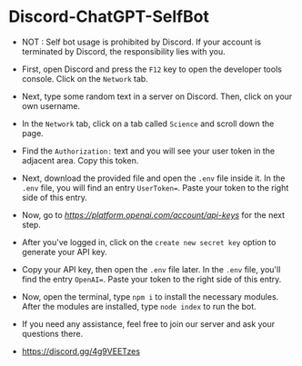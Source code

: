 # Discord-ChatGPT-SelfBot
- NOT : Self bot usage is prohibited by Discord. If your account is terminated by Discord, the responsibility lies with you.

 - First, open Discord and press the `F12` key to open the developer tools console. Click on the `Network` tab.

 - Next, type some random text in a server on Discord. Then, click on your own username.

 - In the `Network` tab, click on a tab called `Science` and scroll down the page.

 - Find the `Authorization:` text and you will see your user token in the adjacent area. Copy this token.
  
 - Next, download the provided file and open the `.env` file inside it. In the `.env` file, you will find an entry `UserToken=`. Paste your token to the right side of this entry.

 - Now, go to *https://platform.openai.com/account/api-keys* for the next step.

 - After you've logged in, click on the `create new secret key` option to generate your API key.

 - Copy your API key, then open the `.env` file later. In the `.env` file, you'll find the entry `OpenAI=`. Paste your token to the right side of this entry.
   
 - Now, open the terminal, type `npm i` to install the necessary modules. After the modules are installed, type `node index` to run the bot.
   
 - If you need any assistance, feel free to join our server and ask your questions there.
   
 - https://discord.gg/4g9VEETzes
